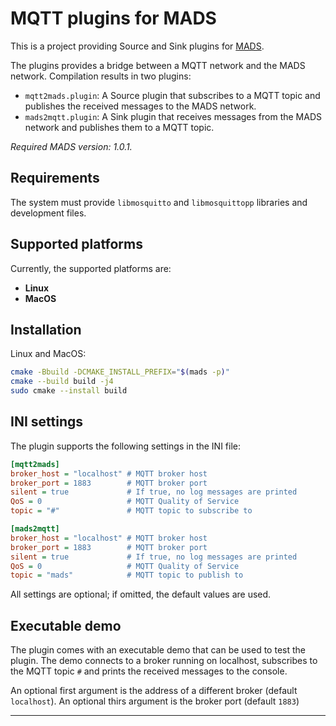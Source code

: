 # MQTT plugins for MADS

This is a project providing Source and Sink plugins for [MADS](https://github.com/MADS-NET/MADS). 

The plugins provides a bridge between a MQTT network and the MADS network. Compilation results in two plugins:

* `mqtt2mads.plugin`: A Source plugin that subscribes to a MQTT topic and publishes the received messages to the MADS network.
* `mads2mqtt.plugin`: A Sink plugin that receives messages from the MADS network and publishes them to a MQTT topic.

*Required MADS version: 1.0.1.*

## Requirements

The system must provide `libmosquitto` and `libmosquittopp` libraries and development files.

## Supported platforms

Currently, the supported platforms are:

* **Linux** 
* **MacOS**


## Installation

Linux and MacOS:

```bash
cmake -Bbuild -DCMAKE_INSTALL_PREFIX="$(mads -p)"
cmake --build build -j4
sudo cmake --install build
```


## INI settings

The plugin supports the following settings in the INI file:

```ini
[mqtt2mads]
broker_host = "localhost" # MQTT broker host
broker_port = 1883        # MQTT broker port
silent = true             # If true, no log messages are printed
QoS = 0                   # MQTT Quality of Service
topic = "#"               # MQTT topic to subscribe to

[mads2mqtt]
broker_host = "localhost" # MQTT broker host
broker_port = 1883        # MQTT broker port
silent = true             # If true, no log messages are printed
QoS = 0                   # MQTT Quality of Service
topic = "mads"            # MQTT topic to publish to
```

All settings are optional; if omitted, the default values are used.


## Executable demo

The plugin comes with an executable demo that can be used to test the plugin. The demo connects to a broker running on localhost, subscribes to the MQTT topic `#` and prints the received messages to the console.

An optional first argument is the address of a different broker (default `localhost`). An optional thirs argument is the broker port (default `1883`)

---